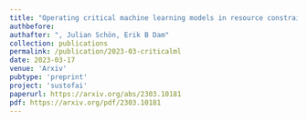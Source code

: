 ```yaml
---
title: "Operating critical machine learning models in resource constrained regimes"
authbefore:  
authafter: ", Julian Schön, Erik B Dam"
collection: publications
permalink: /publication/2023-03-criticalml
date: 2023-03-17
venue: 'Arxiv'
pubtype: 'preprint'
project: 'sustofai'
paperurl: https://arxiv.org/abs/2303.10181
pdf: https://arxiv.org/pdf/2303.10181
---
```

